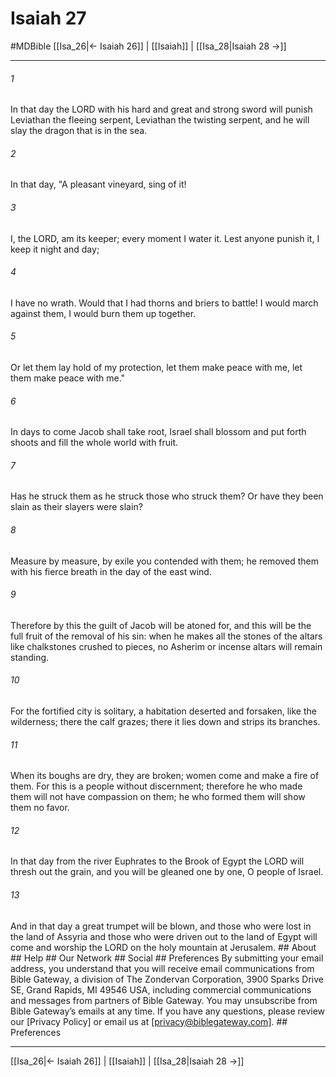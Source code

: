 # Isaiah 27
#MDBible
[[Isa_26|← Isaiah 26]] | [[Isaiah]] | [[Isa_28|Isaiah 28 →]]

***


###### 1 
In that day the LORD with his hard and great and strong sword will punish Leviathan the fleeing serpent, Leviathan the twisting serpent, and he will slay the dragon that is in the sea. 

###### 2 
In that day, "A pleasant vineyard, sing of it! 

###### 3 
I, the LORD, am its keeper; every moment I water it. Lest anyone punish it, I keep it night and day; 

###### 4 
I have no wrath. Would that I had thorns and briers to battle! I would march against them, I would burn them up together. 

###### 5 
Or let them lay hold of my protection, let them make peace with me, let them make peace with me." 

###### 6 
In days to come Jacob shall take root, Israel shall blossom and put forth shoots and fill the whole world with fruit. 

###### 7 
Has he struck them as he struck those who struck them? Or have they been slain as their slayers were slain? 

###### 8 
Measure by measure, by exile you contended with them; he removed them with his fierce breath in the day of the east wind. 

###### 9 
Therefore by this the guilt of Jacob will be atoned for, and this will be the full fruit of the removal of his sin: when he makes all the stones of the altars like chalkstones crushed to pieces, no Asherim or incense altars will remain standing. 

###### 10 
For the fortified city is solitary, a habitation deserted and forsaken, like the wilderness; there the calf grazes; there it lies down and strips its branches. 

###### 11 
When its boughs are dry, they are broken; women come and make a fire of them. For this is a people without discernment; therefore he who made them will not have compassion on them; he who formed them will show them no favor. 

###### 12 
In that day from the river Euphrates to the Brook of Egypt the LORD will thresh out the grain, and you will be gleaned one by one, O people of Israel. 

###### 13 
And in that day a great trumpet will be blown, and those who were lost in the land of Assyria and those who were driven out to the land of Egypt will come and worship the LORD on the holy mountain at Jerusalem. ## About ## Help ## Our Network ## Social ## Preferences By submitting your email address, you understand that you will receive email communications from Bible Gateway, a division of The Zondervan Corporation, 3900 Sparks Drive SE, Grand Rapids, MI 49546 USA, including commercial communications and messages from partners of Bible Gateway. You may unsubscribe from Bible Gateway&rsquo;s emails at any time. If you have any questions, please review our [Privacy Policy] or email us at [privacy@biblegateway.com]. ## Preferences

***

[[Isa_26|← Isaiah 26]] | [[Isaiah]] | [[Isa_28|Isaiah 28 →]]
